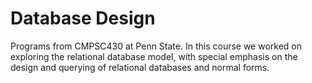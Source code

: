 # Database Design

Programs from CMPSC430 at Penn State. In this course we worked on exploring the relational database model, with special emphasis on the design and querying of relational databases and normal forms.
